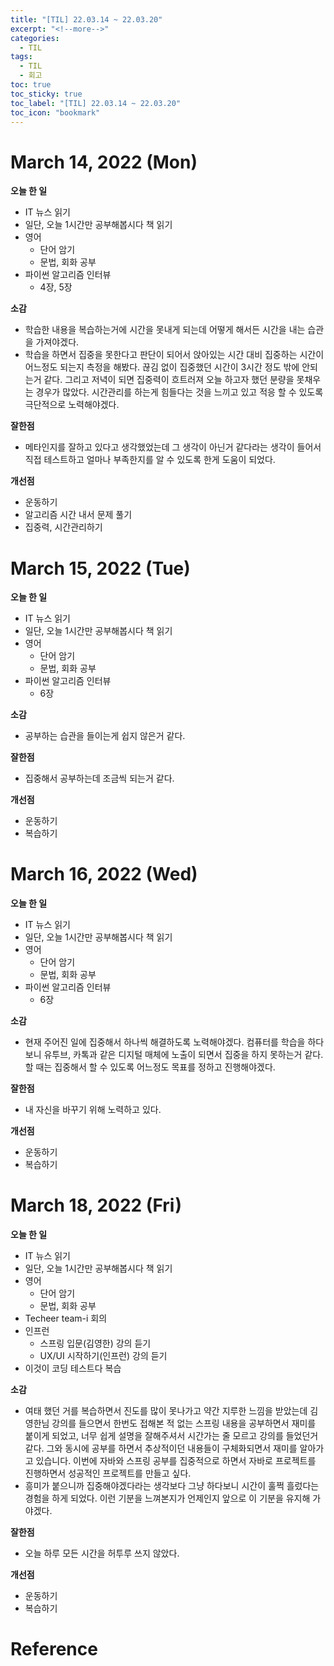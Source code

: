 ```yaml
---
title: "[TIL] 22.03.14 ~ 22.03.20"
excerpt: "<!--more-->"
categories:
  - TIL
tags:
  - TIL
  - 회고
toc: true
toc_sticky: true
toc_label: "[TIL] 22.03.14 ~ 22.03.20"
toc_icon: "bookmark"
---
```


# March 14, 2022 (Mon)

**오늘 한 일**
- IT 뉴스 읽기
- 일단, 오늘 1시간만 공부해봅시다 책 읽기
- 영어
  - 단어 암기
  - 문법, 회화 공부
- 파이썬 알고리즘 인터뷰
  - 4장, 5장

**소감**
- 학습한 내용을 복습하는거에 시간을 못내게 되는데 어떻게 해서든 시간을 내는 습관을 가져야겠다.
- 학습을 하면서 집중을 못한다고 판단이 되어서 앉아있는 시간 대비 집중하는 시간이 어느정도 되는지 측정을 해봤다.
끊김 없이 집중했던 시간이 3시간 정도 밖에 안되는거 같다. 그리고 저녁이 되면 집중력이 흐트러져 오늘 하고자 했던 분량을 못채우는 경우가 많았다. 시간관리를 하는게 힘들다는 것을 느끼고 있고 적응 할 수 있도록 극단적으로 노력해야겠다.

**잘한점**
- 메타인지를 잘하고 있다고 생각했었는데 그 생각이 아닌거 같다라는 생각이 들어서 직접 테스트하고 얼마나 부족한지를 알 수 있도록 한게 도움이 되었다.

**개선점**
- 운동하기
- 알고리즘 시간 내서 문제 풀기
- 집중력, 시간관리하기

# March 15, 2022 (Tue)

**오늘 한 일**
- IT 뉴스 읽기
- 일단, 오늘 1시간만 공부해봅시다 책 읽기
- 영어
  - 단어 암기
  - 문법, 회화 공부
- 파이썬 알고리즘 인터뷰
  - 6장

**소감**
- 공부하는 습관을 들이는게 쉽지 않은거 같다.

**잘한점**
- 집중해서 공부하는데 조금씩 되는거 같다.

**개선점**
- 운동하기
- 복습하기

# March 16, 2022 (Wed)

**오늘 한 일**
- IT 뉴스 읽기
- 일단, 오늘 1시간만 공부해봅시다 책 읽기
- 영어
  - 단어 암기
  - 문법, 회화 공부
- 파이썬 알고리즘 인터뷰
  - 6장 

**소감**
- 현재 주어진 일에 집중해서 하나씩 해결하도록 노력해야겠다. 컴퓨터를 학습을 하다 보니 유투브, 카톡과 같은 디지털 매체에 노출이 되면서 집중을 하지 못하는거 같다. 할 때는 집중해서 할 수 있도록 어느정도 목표를 정하고 진행해야겠다.

**잘한점**
- 내 자신을 바꾸기 위해 노력하고 있다.

**개선점**
- 운동하기
- 복습하기

# March 18, 2022 (Fri)

**오늘 한 일**
- IT 뉴스 읽기
- 일단, 오늘 1시간만 공부해봅시다 책 읽기
- 영어
  - 단어 암기
  - 문법, 회화 공부
- Techeer team-i 회의
- 인프런
  - 스프링 입문(김영한) 강의 듣기
  - UX/UI 시작하기(인프런) 강의 듣기
- 이것이 코딩 테스트다 복습

**소감**
- 여태 했던 거를 복습하면서 진도를 많이 못나가고 약간 지루한 느낌을 받았는데 김영한님 강의를 들으면서 한번도 접해본 적 없는 스프링 내용을 공부하면서 재미를 붙이게 되었고, 
너무 쉽게 설명을 잘해주셔서 시간가는 줄 모르고 강의를 들었던거 같다. 그와 동시에 공부를 하면서 추상적이던 내용들이 구체화되면서 재미를 알아가고 있습니다.
이번에 자바와 스프링 공부를 집중적으로 하면서 자바로 프로젝트를 진행하면서 성공적인 프로젝트를 만들고 싶다.
- 흥미가 붙으니까 집중해야겠다라는 생각보다 그냥 하다보니 시간이 훌쩍 흘렀다는 경험을 하게 되었다. 이런 기분을 느껴본지가 언제인지 앞으로 이 기분을 유지해 가야겠다.

**잘한점**
- 오늘 하루 모든 시간을 허투루 쓰지 않았다.

**개선점**
- 운동하기
- 복습하기

# Reference